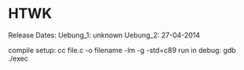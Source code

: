 HTWK
====

Release Dates:
  Uebung_1: unknown
  Uebung_2: 27-04-2014


compile setup: cc file.c -o filename -lm -g -std=c89
run in debug: gdb ./exec
